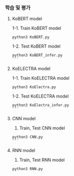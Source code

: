 ### 학습 및 평가
1. KoBERT model

	1-1. Train KoBERT model
	```
	python3 KoBERT.py 
	```
	
	1-2. Test KoBERT model
	```
	python3 KoBERT_infer.py 
	```​

2. KoELECTRA model

	1-1. Train KoELECTRA model
	```
	python3 KoElectra.py 
	```
	
	1-2. Test KoELECTRA model
	```
	python3 KoElectra_infer.py 
	```​

3. CNN model

	1. Train, Test CNN model
	```
	python3 CNN.py 
	```​

4. RNN model

	1. Train, Test RNN model
	```
	python3 RNN.py 
	```
